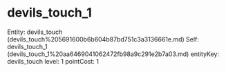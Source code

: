 # devils_touch_1

Entity: devils_touch (devils_touch%205691600b6b604b87bd751c3a3136661e.md)
Self: devils_touch_1 (devils_touch_1%20aa6469041062472fb98a9c291e2b7a03.md)
entityKey: devils_touch
level: 1
pointCost: 1

[](Untitled%20c1089b4508f44500a1730efea960cc5d.md)